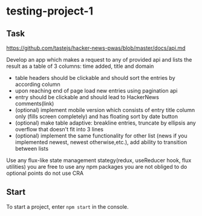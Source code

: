 # testing-project-1

## Task

https://github.com/tastejs/hacker-news-pwas/blob/master/docs/api.md

Develop an app which makes a request to any of provided api and lists the result as a table of 3 columns:
time added, title and domain
- table headers should be clickable and should sort the entries by according column
- upon reaching end of page load new entries using pagination api
- entry should be clickable and should lead to HackerNews comments(link)
- (optional) implement mobile version which consists of entry title column only (fills screen completely) and has floating sort by date button
- (optional) make table adaptive: breakline entries, truncate by ellipsis any overflow that doesn't fit into 3 lines
- (optional) implement the same functionality for other list (news if you implemented newest, newest otherwise,etc.), add ability to transition between lists

Use any flux-like state management stategy(redux, useReducer hook, flux utilities)
you are free to use any npm packages
you are not obliged to do optional points
do not use CRA


## Start

To start a project, enter `npm start` in the console.
